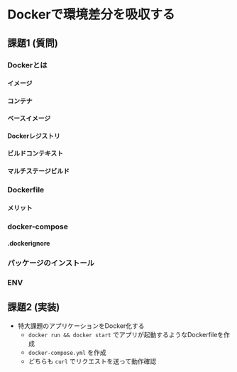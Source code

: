 # Dockerで環境差分を吸収する

## 課題1 (質問)

### Dockerとは

#### イメージ

#### コンテナ

#### ベースイメージ

#### Dockerレジストリ

#### ビルドコンテキスト

#### マルチステージビルド

### Dockerfile

#### メリット

### docker-compose

#### .dockerignore

### パッケージのインストール

### ENV

## 課題2 (実装)

- 特大課題のアプリケーションをDocker化する
  - `docker run && docker start` でアプリが起動するようなDockerfileを作成
  - `docker-compose.yml` を作成
  - どちらも `curl` でリクエストを送って動作確認
